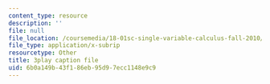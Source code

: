 ```yaml
---
content_type: resource
description: ''
file: null
file_location: /coursemedia/18-01sc-single-variable-calculus-fall-2010/6b0a149b43f186eb95d97ecc1148e9c9_Pd2xP5zDsRw.srt
file_type: application/x-subrip
resourcetype: Other
title: 3play caption file
uid: 6b0a149b-43f1-86eb-95d9-7ecc1148e9c9
---
```

